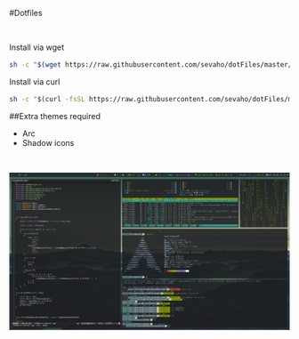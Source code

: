 #Dotfiles

&nbsp;

Install via wget

```bash
sh -c "$(wget https://raw.githubusercontent.com/sevaho/dotFiles/master/install.sh -O -)"
```

Install via curl

```bash
sh -c "$(curl -fsSL https://raw.githubusercontent.com/sevaho/dotFiles/master/install.sh)"
```

##Extra themes required

- Arc
- Shadow icons

&nbsp;

![DE](https://raw.githubusercontent.com/sevaho/dotFiles/master/img/DE.png)

